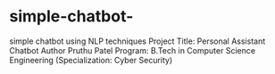 # simple-chatbot-
simple chatbot using NLP techniques
Project Title: Personal Assistant Chatbot
Author
Pruthu Patel
Program: B.Tech in Computer Science Engineering (Specialization: Cyber Security)
